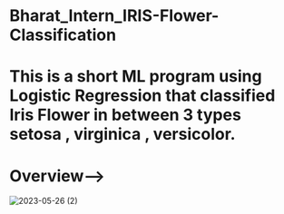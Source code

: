 # Bharat_Intern_IRIS-Flower-Classification
# This is a short ML program using Logistic Regression that classified Iris Flower in between 3 types setosa , virginica , versicolor.
# Overview-->
![2023-05-26 (2)](https://github.com/Arnab2012/Bharat_Intern_IRIS-Flower-Classification/assets/98828838/c1ec6437-c176-4c2a-bc25-6f8941d3314c)

